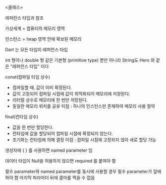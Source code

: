 <클래스>

레퍼런스 타입과 참조

가상세계 = 컴퓨터의 메모리 영역

인스턴스 = heap 영역 안에 확보된 메모리

Dart 는 모든 타입이 레퍼런스 타입


int 형이나 double 형 같은 기본형 (primitive type) 뿐만 아니라 String도
Hero 와 같은 “레퍼런스 타입" 이다


const(컴파일 타임 상수)
- 컴파일할 때, 값이 이미 확정된다.
- 값이 고정되어 컴파일 시점에 값이 최적화되어 메모리에 저장된다.
- 리터럴 상수로 메모리에 한 번만 저장된다.
- 동일한 메모리 위치를 공유
이점 : 하나의 인스턴스만 존재하여 메모리 사용 절약

final(런타임 상수)
- 값을 한 번만 할당한다.
- 런타임에 값을 할당되어 컴파일 시점에 확정되지 않는다.
- 초기화는 런타임에 의해 결정
이점 : 컴파일 시점에 고정되지 않아 새로 할당 가능

생성자에 { } 를 사용하면 named parameter 임

데이터 타입이 Null을 허용하지 않으면 required 를 붙여야 함

필수 parameter와 named parameter를 동시에 사용할 경우 필수 parameter가 앞에 와야 함
마지막 파라미터 뒤에 콤마를 찍을 수 없음
